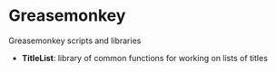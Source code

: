 # Greasemonkey

Greasemonkey scripts and libraries

* **TitleList**: library of common functions for working on lists of titles